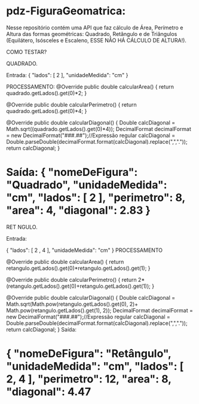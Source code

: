 # pdz-FiguraGeomatrica:

Nesse repositório contém uma API que faz cálculo de Área, Perímetro e Altura das formas geométricas: 
Quadrado, Retângulo e de Triângulos (Equilátero, Isósceles e Escaleno, ESSE NÃO HÁ CÁLCULO DE ALTURA!).

COMO TESTAR?

QUADRADO.

Entrada:
{
  "lados": [
    2
  ],
  "unidadeMedida": "cm"
}

PROCESSAMENTO:
@Override
public double calcularArea() {
   return quadrado.getLados().get(0)*2;
}

@Override
public double calcularPerimetro() {
   return quadrado.getLados().get(0)*4;
}

@Override
public double calcularDiagonal() {
   Double calcDiagonal = Math.sqrt((quadrado.getLados().get(0)*4));
   DecimalFormat decimalFormat = new DecimalFormat("###.##");//Expressão regular
   calcDiagonal = Double.parseDouble(decimalFormat.format(calcDiagonal).replace(",","."));
   return calcDiagonal;
}

Saída:
{
  "nomeDeFigura": "Quadrado",
  "unidadeMedida": "cm",
  "lados": [
    2
  ],
  "perimetro": 8,
  "area": 4,
  "diagonal": 2.83
}
===================================================================================================

RET NGULO.

Entrada:

{
  "lados": [
    2 , 4
  ],
  "unidadeMedida": "cm"
}
PROCESSAMENTO 

@Override
public double calcularArea() {
   return retangulo.getLados().get(0)*retangulo.getLados().get(1);
}

@Override
public double calcularPerimetro() {
   return 2*(retangulo.getLados().get(0)+retangulo.getLados().get(1));
}

@Override
public double calcularDiagonal() {
   Double calcDiagonal = Math.sqrt(Math.pow(retangulo.getLados().get(0), 2)+ Math.pow(retangulo.getLados().get(1), 2));
   DecimalFormat decimalFormat = new DecimalFormat("###.##");//Expressão regular
   calcDiagonal = Double.parseDouble(decimalFormat.format(calcDiagonal).replace(",","."));
   return calcDiagonal;
}
Saída:

{
  "nomeDeFigura": "Retângulo",
  "unidadeMedida": "cm",
  "lados": [
    2,
    4
  ],
  "perimetro": 12,
  "area": 8,
  "diagonal": 4.47
===================================================================================================
